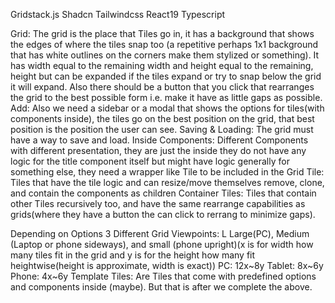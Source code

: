 Gridstack.js
Shadcn
Tailwindcss
React19
Typescript

Grid:
The grid is the place that Tiles go in, it has a background that shows the edges of where the tiles snap too (a repetitive perhaps 1x1 background that has white outlines on the corners make them stylized or something). It has width equal to the remaining width and height equal to the remaining, height but can be expanded if the tiles expand or try to snap below the grid it will expand. Also there should be a button that you click that rearranges the grid to the best possible form i.e. make it have as little gaps as possible.
Add: 
Also we need a sidebar or a modal that shows the options for tiles(with components inside), the tiles go on the best position on the grid, that best position is the position the user can see.
Saving & Loading: The grid must have a way to save and load.
Inside Components:
Different Components with different presentation, they are just the inside they do not have any logic for the title component itself but might have logic generally for something else, they need a wrapper like Tile to be included in the Grid
Tile:
Tiles that have the tile logic and can resize/move themselves remove, clone, and contain the components as children
Container Tiles:
Tiles that contain other Tiles recursively too,  and have the same rearrange capabilities as grids(where they have a button the can click to rerrang to minimize gaps).

Depending on Options
3 Different Grid Viewpoints: L Large(PC), Medium (Laptop or phone sideways), and small (phone upright)(x is for width how many tiles fit in the grid and y is for the height how many fit heightwise(height is approximate, width is exact))
PC: 12x~8y
Tablet: 8x~6y
Phone: 4x~6y
Template Tiles: Are Tiles that come with predefined options and components inside (maybe).
But that is after we complete the above.







